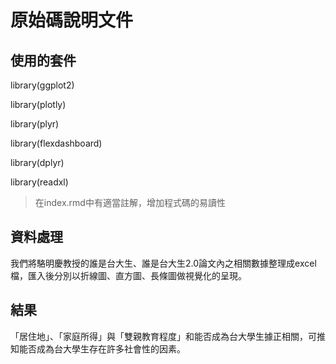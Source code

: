 
# 原始碼說明文件
## 使用的套件
library(ggplot2)

library(plotly)

library(plyr)

library(flexdashboard)

library(dplyr)

library(readxl)
> 在index.rmd中有適當註解，增加程式碼的易讀性
## 資料處理
我們將駱明慶教授的誰是台大生、誰是台大生2.0論文內之相關數據整理成excel檔，匯入後分別以折線圖、直方圖、長條圖做視覺化的呈現。
## 結果
「居住地」、「家庭所得」與「雙親教育程度」和能否成為台大學生據正相關，可推知能否成為台大學生存在許多社會性的因素。
